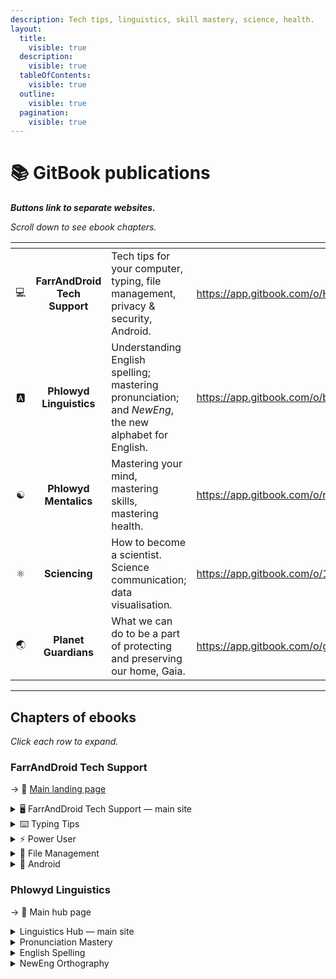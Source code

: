 ```yaml
---
description: Tech tips, linguistics, skill mastery, science, health.
layout:
  title:
    visible: true
  description:
    visible: true
  tableOfContents:
    visible: true
  outline:
    visible: true
  pagination:
    visible: true
---
```


# 📚 GitBook publications

_**Buttons link to separate websites.**_

_Scroll down to see ebook chapters._

<table data-view="cards"><thead><tr><th align="center"></th><th align="center"></th><th></th><th data-hidden data-card-target data-type="content-ref"></th></tr></thead><tbody><tr><td align="center">💻</td><td align="center"><strong>FarrAndDroid Tech Support</strong></td><td>Tech tips for your computer, typing, file management, privacy &#x26; security, Android.</td><td><a href="https://app.gitbook.com/o/HGV4O8QFvR73oXn7Uxww/s/SvMwDma3YIsN6hmiEFs1/">https://app.gitbook.com/o/HGV4O8QFvR73oXn7Uxww/s/SvMwDma3YIsN6hmiEFs1/</a></td></tr><tr><td align="center">🅰️</td><td align="center"><strong>Phlowyd Linguistics</strong></td><td>Understanding English spelling; mastering pronunciation; and <em>NewEng</em>, the new alphabet for English.</td><td><a href="https://app.gitbook.com/o/bhv2aXe6eExkCxRzuAVK/s/qietP059fhAwTgrpg1oR/">https://app.gitbook.com/o/bhv2aXe6eExkCxRzuAVK/s/qietP059fhAwTgrpg1oR/</a></td></tr><tr><td align="center">☯️</td><td align="center"><strong>Phlowyd Mentalics</strong></td><td>Mastering your mind, mastering skills, mastering health.</td><td><a href="https://app.gitbook.com/o/ncd9U74Kvvm90FLF5tdt/s/UQGHaZ9rdsQ3XORhJQYu/">https://app.gitbook.com/o/ncd9U74Kvvm90FLF5tdt/s/UQGHaZ9rdsQ3XORhJQYu/</a></td></tr><tr><td align="center">⚛️</td><td align="center"><strong>Sciencing</strong></td><td>How to become a scientist. Science communication; data visualisation.</td><td><a href="https://app.gitbook.com/o/1wuAqxV16bRCOWrIRz6q/s/nCGaI48cwt6GU0yMEDkK/">https://app.gitbook.com/o/1wuAqxV16bRCOWrIRz6q/s/nCGaI48cwt6GU0yMEDkK/</a></td></tr><tr><td align="center">🌏</td><td align="center"><strong>Planet Guardians</strong></td><td>What we can do to be a part of protecting and preserving our home, Gaia.</td><td><a href="https://app.gitbook.com/o/gQ7qELmcsrzalxe9akLR/s/x4XBbH5vHVRlbAgcvCZg/">https://app.gitbook.com/o/gQ7qELmcsrzalxe9akLR/s/x4XBbH5vHVRlbAgcvCZg/</a></td></tr></tbody></table>

***

## Chapters of ebooks

_Click each row to expand._

### FarrAndDroid Tech Support

→ 🔗 [Main landing page](https://farranddroid-tech.gitbook.io/)&#x20;

<details>

<summary>🖥️ FarrAndDroid Tech Support — main site</summary>

🔗 [https://app.gitbook.com/o/HGV4O8QFvR73oXn7Uxww/s/SvMwDma3YIsN6hmiEFs1/](https://app.gitbook.com/o/HGV4O8QFvR73oXn7Uxww/s/SvMwDma3YIsN6hmiEFs1/ "mention") website

_Windows settings, choosing devices, media playing, internet safety, web browser setup, useful applications, and more._

**🔥 Hot articles**

→ 🔗 [https://app.gitbook.com/s/SvMwDma3YIsN6hmiEFs1/principles-of-setup/decreasing-distraction](https://app.gitbook.com/s/SvMwDma3YIsN6hmiEFs1/principles-of-setup/decreasing-distraction "mention")

→ 🔗 [https://app.gitbook.com/s/SvMwDma3YIsN6hmiEFs1/principles-of-setup/crafting-your-environment](https://app.gitbook.com/s/SvMwDma3YIsN6hmiEFs1/principles-of-setup/crafting-your-environment "mention")

→ 🔗 [https://app.gitbook.com/s/SvMwDma3YIsN6hmiEFs1/windows-configuration/setting-up-a-new-windows-11-system](https://app.gitbook.com/s/SvMwDma3YIsN6hmiEFs1/windows-configuration/setting-up-a-new-windows-11-system "mention")

→ 🔗 [https://app.gitbook.com/s/SvMwDma3YIsN6hmiEFs1/windows-configuration/third-party-apps](https://app.gitbook.com/s/SvMwDma3YIsN6hmiEFs1/windows-configuration/third-party-apps "mention")

→ 🔗 [https://app.gitbook.com/s/SvMwDma3YIsN6hmiEFs1/windows-configuration/edge-make-it-stop](https://app.gitbook.com/s/SvMwDma3YIsN6hmiEFs1/windows-configuration/edge-make-it-stop "mention")

→ 🔗 [https://app.gitbook.com/s/SvMwDma3YIsN6hmiEFs1/windows-usage/powertoys-tools](https://app.gitbook.com/s/SvMwDma3YIsN6hmiEFs1/windows-usage/powertoys-tools "mention")

→ 🔗 [https://app.gitbook.com/s/SvMwDma3YIsN6hmiEFs1/windows-usage/custom-keyboard-layouts](https://app.gitbook.com/s/SvMwDma3YIsN6hmiEFs1/windows-usage/custom-keyboard-layouts "mention")&#x20;

→ 🔗 [https://app.gitbook.com/s/SvMwDma3YIsN6hmiEFs1/web-browser-setup/alternatives-to-google-and-bing](https://app.gitbook.com/s/SvMwDma3YIsN6hmiEFs1/web-browser-setup/alternatives-to-google-and-bing "mention")

→ 🔗 [https://app.gitbook.com/s/SvMwDma3YIsN6hmiEFs1/internet-safety/dns-to-get-around-blocks](https://app.gitbook.com/s/SvMwDma3YIsN6hmiEFs1/internet-safety/dns-to-get-around-blocks "mention")

→ 🔗 [https://app.gitbook.com/s/SvMwDma3YIsN6hmiEFs1/entertainment/torrenting](https://app.gitbook.com/s/SvMwDma3YIsN6hmiEFs1/entertainment/torrenting "mention")

</details>

<details>

<summary>⌨️ Typing Tips</summary>

→ 🔗 [https://app.gitbook.com/o/HGV4O8QFvR73oXn7Uxww/s/gumdVstDjfg97ryYDFqd/](https://app.gitbook.com/o/HGV4O8QFvR73oXn7Uxww/s/gumdVstDjfg97ryYDFqd/ "mention") website

A few key ideas that you must know in order to type faster and more accurately.

**🔥 Hot articles**

→ 🔗 [https://app.gitbook.com/s/gumdVstDjfg97ryYDFqd/methods](https://app.gitbook.com/s/gumdVstDjfg97ryYDFqd/methods "mention")

  → 🔗 [https://app.gitbook.com/s/gumdVstDjfg97ryYDFqd/methods/rhythmic-method](https://app.gitbook.com/s/gumdVstDjfg97ryYDFqd/methods/rhythmic-method "mention")&#x20;

  → 🔗 [https://app.gitbook.com/s/gumdVstDjfg97ryYDFqd/methods/like-a-piano-method](https://app.gitbook.com/s/gumdVstDjfg97ryYDFqd/methods/like-a-piano-method "mention")&#x20;

→ 🔗 [https://app.gitbook.com/s/gumdVstDjfg97ryYDFqd/custom-keyboard-layouts](https://app.gitbook.com/s/gumdVstDjfg97ryYDFqd/custom-keyboard-layouts "mention")&#x20;

  → 🔗 [https://app.gitbook.com/s/gumdVstDjfg97ryYDFqd/custom-keyboard-layouts/my-layouts-downloads](https://app.gitbook.com/s/gumdVstDjfg97ryYDFqd/custom-keyboard-layouts/my-layouts-downloads "mention") — custom keyboard layouts I've created

→ 🔗 [https://app.gitbook.com/s/gumdVstDjfg97ryYDFqd/apps-for-typing-features/wincompose](https://app.gitbook.com/s/gumdVstDjfg97ryYDFqd/apps-for-typing-features/wincompose "mention")

</details>

<details>

<summary>⚡ Power User</summary>

→ 🔗 [https://app.gitbook.com/o/HGV4O8QFvR73oXn7Uxww/s/qA7gVdU3GXPI3OOuI1Ep/](https://app.gitbook.com/o/HGV4O8QFvR73oXn7Uxww/s/qA7gVdU3GXPI3OOuI1Ep/ "mention") website

How to become a “power user” — keyboard shortcuts, touchpad gestures, deep computer customisation. Maximising focus. Converting large tasks into small, easily-repetitive tasks.

**🔥 Hot articles**

→ 🔗 [https://app.gitbook.com/s/qA7gVdU3GXPI3OOuI1Ep/being-a-power-user/readme](https://app.gitbook.com/s/qA7gVdU3GXPI3OOuI1Ep/being-a-power-user/readme "mention")&#x20;

  → 🔗 [https://app.gitbook.com/s/qA7gVdU3GXPI3OOuI1Ep/being-a-power-user/readme/4.-focussed-adaptable-imperturbable](https://app.gitbook.com/s/qA7gVdU3GXPI3OOuI1Ep/being-a-power-user/readme/4.-focussed-adaptable-imperturbable "mention")&#x20;

  → 🔗 [https://app.gitbook.com/s/qA7gVdU3GXPI3OOuI1Ep/being-a-power-user/readme/5.-everything-can-be-edited-and-customized](https://app.gitbook.com/s/qA7gVdU3GXPI3OOuI1Ep/being-a-power-user/readme/5.-everything-can-be-edited-and-customized "mention")

→ 🔗 [https://app.gitbook.com/s/qA7gVdU3GXPI3OOuI1Ep/being-a-power-user/keyboard-shortcuts](https://app.gitbook.com/s/qA7gVdU3GXPI3OOuI1Ep/being-a-power-user/keyboard-shortcuts "mention")&#x20;

→ 🔗 [https://app.gitbook.com/s/qA7gVdU3GXPI3OOuI1Ep/being-a-power-user/touchpad-gestures](https://app.gitbook.com/s/qA7gVdU3GXPI3OOuI1Ep/being-a-power-user/touchpad-gestures "mention")&#x20;

→ 🔗 [https://app.gitbook.com/s/qA7gVdU3GXPI3OOuI1Ep/being-a-power-user/window-manager-features](https://app.gitbook.com/s/qA7gVdU3GXPI3OOuI1Ep/being-a-power-user/window-manager-features "mention")&#x20;

→ 🔗 [https://app.gitbook.com/s/qA7gVdU3GXPI3OOuI1Ep/being-a-power-user/dual-screens](https://app.gitbook.com/s/qA7gVdU3GXPI3OOuI1Ep/being-a-power-user/dual-screens "mention") — including how to use your phone or tablet as a second screen!&#x20;

</details>

<details>

<summary>📂 File Management</summary>

→ 🔗 [https://app.gitbook.com/o/HGV4O8QFvR73oXn7Uxww/s/52ZBaMLs5j9jIx6jPZE4/](https://app.gitbook.com/o/HGV4O8QFvR73oXn7Uxww/s/52ZBaMLs5j9jIx6jPZE4/ "mention") website&#x20;

_Site content yet to be imported._&#x20;

</details>

<details>

<summary>📱 Android</summary>

→ 🔗 [https://app.gitbook.com/o/HGV4O8QFvR73oXn7Uxww/s/RoagBu006ype0QfSIBD3/](https://app.gitbook.com/o/HGV4O8QFvR73oXn7Uxww/s/RoagBu006ype0QfSIBD3/ "mention") website&#x20;

_Site content yet to be imported._&#x20;

</details>

### Phlowyd Linguistics&#x20;

→ 🔗 Main hub page&#x20;

<details>

<summary>Linguistics Hub — main site </summary>

→ 🔗 [https://app.gitbook.com/o/bhv2aXe6eExkCxRzuAVK/s/qietP059fhAwTgrpg1oR/](https://app.gitbook.com/o/bhv2aXe6eExkCxRzuAVK/s/qietP059fhAwTgrpg1oR/ "mention") website&#x20;

Nothing here yet — just links to the other linguistics sites.

</details>

<details>

<summary>Pronunciation Mastery</summary>

→ 🔗 [https://app.gitbook.com/o/bhv2aXe6eExkCxRzuAVK/s/mOXfBzelIQWeGu5lPOdF/](https://app.gitbook.com/o/bhv2aXe6eExkCxRzuAVK/s/mOXfBzelIQWeGu5lPOdF/ "mention") website&#x20;

info&#x20;

sublinks&#x20;

→ 🔗&#x20;

</details>

<details>

<summary>English Spelling</summary>

→ 🔗 [https://app.gitbook.com/o/bhv2aXe6eExkCxRzuAVK/s/bFe8K54C9RxCcg3qidk8/](https://app.gitbook.com/o/bhv2aXe6eExkCxRzuAVK/s/bFe8K54C9RxCcg3qidk8/ "mention") website&#x20;

info&#x20;

sublinks&#x20;

→ 🔗&#x20;

</details>

<details>

<summary>NewEng Orthography</summary>

→ 🔗 [https://app.gitbook.com/o/bhv2aXe6eExkCxRzuAVK/s/nQuhfcBU5w4vA1rwurTv/](https://app.gitbook.com/o/bhv2aXe6eExkCxRzuAVK/s/nQuhfcBU5w4vA1rwurTv/ "mention") website&#x20;

info

sublinks&#x20;

</details>









